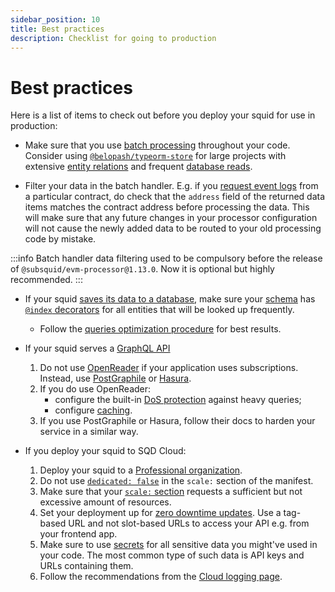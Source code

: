 ```yaml
---
sidebar_position: 10
title: Best practices
description: Checklist for going to production
---
```


# Best practices

Here is a list of items to check out before you deploy your squid for use in production:

* Make sure that you use [batch processing](/sdk/resources/batch-processing) throughout your code. Consider using [`@belopash/typeorm-store`](/external-tools/#belopashtypeorm-store) for large projects with extensive [entity relations](/sdk/reference/schema-file/entity-relations) and frequent [database reads](/sdk/reference/store/typeorm/#typeorm-methods).

* Filter your data in the batch handler. E.g. if you [request event logs](/sdk/reference/processors/evm-batch/logs) from a particular contract, do check that the `address` field of the returned data items matches the contract address before processing the data. This will make sure that any future changes in your processor configuration will not cause the newly added data to be routed to your old processing code by mistake.

:::info
Batch handler data filtering used to be compulsory before the release of `@subsquid/evm-processor@1.13.0`. Now it is optional but highly recommended.
:::

* If your squid [saves its data to a database](/sdk/resources/persisting-data/typeorm), make sure your [schema](/sdk/reference/schema-file) has [`@index` decorators](/sdk/reference/schema-file/indexes-and-constraints) for all entities that will be looked up frequently.
  - Follow the [queries optimization procedure](/cloud/resources/query-optimization) for best results.

* If your squid serves a [GraphQL API](/sdk/resources/serving-graphql)
  1. Do not use [OpenReader](/sdk/resources/serving-graphql/#openreader) if your application uses subscriptions. Instead, use [PostGraphile](/sdk/resources/serving-graphql/#postgraphile) or [Hasura](/sdk/resources/serving-graphql/#hasura).
  2. If you do use OpenReader:
     - configure the built-in [DoS protection](/sdk/reference/openreader-server/configuration/dos-protection) against heavy queries;
     - configure [caching](/sdk/reference/openreader-server/configuration/caching).
  3. If you use PostGraphile or Hasura, follow their docs to harden your service in a similar way.

* If you deploy your squid to SQD Cloud:
  1. Deploy your squid to a [Professional organization](/cloud/resources/organizations/#professional-organizations).
  2. Do not use [`dedicated: false`](/cloud/reference/scale/#dedicated) in the `scale:` section of the manifest.
  3. Make sure that your [`scale:` section](/cloud/reference/scale) requests a sufficient but not excessive amount of resources.
  4. Set your deployment up for [zero downtime updates](/cloud/resources/slots-and-tags/#zero-downtime-updates). Use a tag-based URL and not slot-based URLs to access your API e.g. from your frontend app.
  5. Make sure to use [secrets](/cloud/resources/env-variables/#secrets) for all sensitive data you might've used in your code. The most common type of such data is API keys and URLs containing them.
  6. Follow the recommendations from the [Cloud logging page](/cloud/resources/logging).
